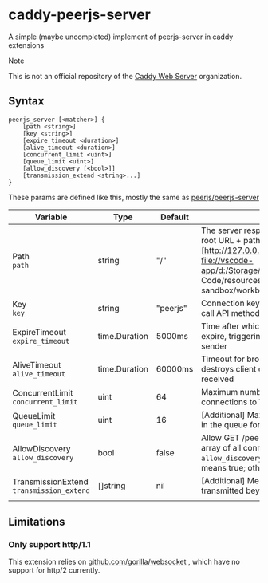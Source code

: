 # caddy-peerjs-server
A simple (maybe uncompleted) implement of peerjs-server in caddy extensions


> [!NOTE]
> This is not an official repository of the [Caddy Web Server](https://github.com/caddyserver) organization.



## Syntax

```
peerjs_server [<matcher>] {
	[path <string>]
	[key <string>]
	[expire_timeout <duration>]
	[alive_timeout <duration>]
	[concurrent_limit <uint>]
	[queue_limit <uint>]
	[allow_discovery [<bool>]]
	[transmission_extend <string>...]
}
```

These params are defined like this, mostly the same as [peerjs/peerjs-server](https://github.com/peers/peerjs-server?tab=readme-ov-file#config--cli-options)

| Variable                                     | Type          | Default  | Description                                                  |
| -------------------------------------------- | ------------- | -------- | ------------------------------------------------------------ |
| Path<br/>`path`                              | string        | "/"      | The server responds for requests to the root URL + path. Example: Set to /myapp for [http://127.0.0.1:9000/myapp](vscode-file://vscode-app/d:/Storage/Softwares/Microsoft VS Code/resources/app/out/vs/code/electron-sandbox/workbench/workbench.html) |
| Key<br/>`key`                                | string        | "peerjs" | Connection key that clients must provide to call API methods |
| ExpireTimeout<br/>`expire_timeout`           | time.Duration | 5000ms   | Time after which a sent message will expire, triggering an EXPIRE message to sender |
| AliveTimeout<br/>`alive_timeout`             | time.Duration | 60000ms  | Timeout for broken connections. Server destroys client connection if no data received |
| ConcurrentLimit<br/>`concurrent_limit`       | uint          | 64       | Maximum number of concurrent client connections to WebSocket server |
| QueueLimit<br/>`queue_limit`                 | uint          | 16       | [Additional] Maximum number of messages in the queue for each client |
| AllowDiscovery<br/>`allow_discovery`         | bool          | false    | Allow GET /peers HTTP API method to get array of all connected client IDs; `allow_discovery` exist or with value `true` means true; otherwise false |
| TransmissionExtend<br/>`transmission_extend` | []string      | nil      | [Additional] MessageTypes allowed to be transmitted beyond standard ones |
|                                              |               |          |                                                              |



## Limitations

### Only support http/1.1

This extension relies on [github.com/gorilla/websocket](https://pkg.go.dev/github.com/gorilla/websocket) , which have no support for http/2 currently.

